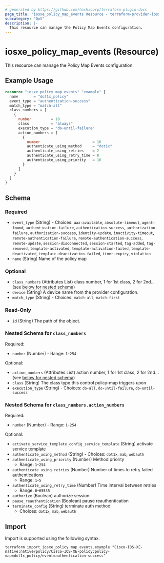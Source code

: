 ```yaml
---
# generated by https://github.com/hashicorp/terraform-plugin-docs
page_title: "iosxe_policy_map_events Resource - terraform-provider-iosxe"
subcategory: "QoS"
description: |-
  This resource can manage the Policy Map Events configuration.
---
```


# iosxe_policy_map_events (Resource)

This resource can manage the Policy Map Events configuration.

## Example Usage

```terraform
resource "iosxe_policy_map_events" "example" {
  name       = "dot1x_policy"
  event_type = "authentication-success"
  match_type = "match-all"
  class_numbers = [
    {
      number         = 10
      class          = "always"
      execution_type = "do-until-failure"
      action_numbers = [
        {
          number                        = 10
          authenticate_using_method     = "dot1x"
          authenticate_using_retries    = 2
          authenticate_using_retry_time = 0
          authenticate_using_priority   = 10
        }
      ]
    }
  ]
}
```

<!-- schema generated by tfplugindocs -->
## Schema

### Required

- `event_type` (String) - Choices: `aaa-available`, `absolute-timeout`, `agent-found`, `authentication-failure`, `authentication-success`, `authorization-failure`, `authorization-success`, `identity-update`, `inactivity-timeout`, `remote-authentication-failure`, `remote-authentication-success`, `remote-update`, `session-disconnected`, `session-started`, `tag-added`, `tag-removed`, `template-activated`, `template-activation-failed`, `template-deactivated`, `template-deactivation-failed`, `timer-expiry`, `violation`
- `name` (String) Name of the policy map

### Optional

- `class_numbers` (Attributes List) class number, 1 for 1st class, 2 for 2nd... (see [below for nested schema](#nestedatt--class_numbers))
- `device` (String) A device name from the provider configuration.
- `match_type` (String) - Choices: `match-all`, `match-first`

### Read-Only

- `id` (String) The path of the object.

<a id="nestedatt--class_numbers"></a>
### Nested Schema for `class_numbers`

Required:

- `number` (Number) - Range: `1`-`254`

Optional:

- `action_numbers` (Attributes List) action number, 1 for 1st class, 2 for 2nd... (see [below for nested schema](#nestedatt--class_numbers--action_numbers))
- `class` (String) The class type this control policy-map triggers upon
- `execution_type` (String) - Choices: `do-all`, `do-until-failure`, `do-until-success`

<a id="nestedatt--class_numbers--action_numbers"></a>
### Nested Schema for `class_numbers.action_numbers`

Required:

- `number` (Number) - Range: `1`-`254`

Optional:

- `activate_service_template_config_service_template` (String) activate service template
- `authenticate_using_method` (String) - Choices: `dot1x`, `mab`, `webauth`
- `authenticate_using_priority` (Number) Method priority
  - Range: `1`-`254`
- `authenticate_using_retries` (Number) Number of times to retry failed authentications
  - Range: `1`-`5`
- `authenticate_using_retry_time` (Number) Time interval between retries
  - Range: `0`-`65535`
- `authorize` (Boolean) authorize session
- `pause_reauthentication` (Boolean) pause reauthentication
- `terminate_config` (String) terminate auth method
  - Choices: `dot1x`, `mab`, `webauth`

## Import

Import is supported using the following syntax:

```shell
terraform import iosxe_policy_map_events.example "Cisco-IOS-XE-native:native/policy/Cisco-IOS-XE-policy:policy-map=dot1x_policy/event=authentication-success"
```

